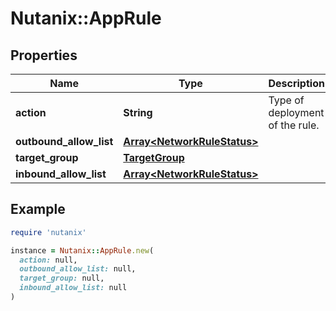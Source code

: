 # Nutanix::AppRule

## Properties

| Name | Type | Description | Notes |
| ---- | ---- | ----------- | ----- |
| **action** | **String** | Type of deployment of the rule. | [optional] |
| **outbound_allow_list** | [**Array&lt;NetworkRuleStatus&gt;**](NetworkRuleStatus.md) |  | [optional] |
| **target_group** | [**TargetGroup**](TargetGroup.md) |  | [optional] |
| **inbound_allow_list** | [**Array&lt;NetworkRuleStatus&gt;**](NetworkRuleStatus.md) |  | [optional] |

## Example

```ruby
require 'nutanix'

instance = Nutanix::AppRule.new(
  action: null,
  outbound_allow_list: null,
  target_group: null,
  inbound_allow_list: null
)
```

